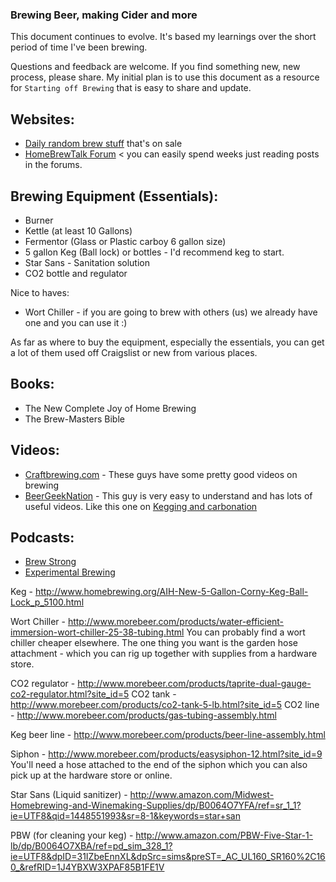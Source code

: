 ### Brewing Beer, making Cider and more

This document continues to evolve. It's based my learnings over the short period
of time I've been brewing.

Questions and feedback are welcome. If you find something new, new process, please share.
My initial plan is to use this document as a resource for `Starting off Brewing`
that is easy to share and update.

## Websites:
- [Daily random brew stuff](http://www.homebrewfinds.com) that's on sale
- [HomeBrewTalk Forum](http://www.homebrewtalk.com/forum.php) < you can easily
spend weeks just reading posts in the forums.

## Brewing Equipment (Essentials):
- Burner
- Kettle (at least 10 Gallons)
- Fermentor (Glass or Plastic carboy 6 gallon size)
- 5 gallon Keg (Ball lock) or bottles - I'd recommend keg to start.
- Star Sans - Sanitation solution
- CO2 bottle and regulator

Nice to haves:
- Wort Chiller - if you are going to brew with others (us) we already have one
and you can use it  :)

As far as where to buy the equipment, especially the essentials, you can get a
lot of them used off Craigslist or new from various places.

## Books:
- The New Complete Joy of Home Brewing
- The Brew-Masters Bible

## Videos:
- [Craftbrewing.com](https://www.youtube.com/user/craftbrewingdotcom) - These guys
have some pretty good videos on brewing
- [BeerGeekNation](https://www.youtube.com/user/BeerGeekNation) - This guy is very easy to understand and has lots of useful videos. Like this one on [Kegging and carbonation](https://www.youtube.com/watch?v=FfPoUCAHtKY)

## Podcasts:
- [Brew Strong](http://www.thebrewingnetwork.com/subscribe-rss/)
- [Experimental Brewing](https://www.experimentalbrew.com/podcast)

Keg - http://www.homebrewing.org/AIH-New-5-Gallon-Corny-Keg-Ball-Lock_p_5100.html

Wort Chiller - http://www.morebeer.com/products/water-efficient-immersion-wort-chiller-25-38-tubing.html
You can probably find a wort chiller cheaper elsewhere. The one thing you want
is the garden hose attachment - which you can rig up together with supplies from a hardware store.

CO2 regulator - http://www.morebeer.com/products/taprite-dual-gauge-co2-regulator.html?site_id=5
CO2 tank - http://www.morebeer.com/products/co2-tank-5-lb.html?site_id=5
CO2 line - http://www.morebeer.com/products/gas-tubing-assembly.html

Keg beer line - http://www.morebeer.com/products/beer-line-assembly.html

Siphon - http://www.morebeer.com/products/easysiphon-12.html?site_id=9
You'll need a hose attached to the end of the siphon which you can also pick up
at the hardware store or online.

Star Sans (Liquid sanitizer) - http://www.amazon.com/Midwest-Homebrewing-and-Winemaking-Supplies/dp/B0064O7YFA/ref=sr_1_1?ie=UTF8&qid=1448551993&sr=8-1&keywords=star+san

PBW (for cleaning your keg) - http://www.amazon.com/PBW-Five-Star-1-lb/dp/B0064O7XBA/ref=pd_sim_328_1?ie=UTF8&dpID=31IZbeEnnXL&dpSrc=sims&preST=_AC_UL160_SR160%2C160_&refRID=1J4YBXW3XPAF85B1FE1V
